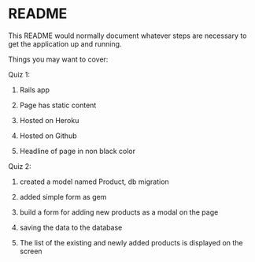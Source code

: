 # README

This README would normally document whatever steps are necessary to get the
application up and running.

Things you may want to cover:

Quiz 1:

1) Rails app

2) Page has static content

3) Hosted on Heroku

4) Hosted on Github

5) Headline of page in non black color

Quiz 2:

1) created a model named Product, db migration 

2) added simple form as gem

3) build a form for adding new products as a modal on the page

4) saving the data to the database

5) The list of the existing and newly added products is displayed on the screen
